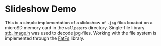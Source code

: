 # Slideshow Demo

This is a simple implementation of a slideshow of `.jpg` files located on a microSD memory card in the `wallpapers` directory. Single-file library [stb_image.h](https://github.com/nothings/stb) was used to decode jpg-files. Working with the file system is implemented through the [FatFs](http://elm-chan.org/fsw/ff/00index_e.html) library.
